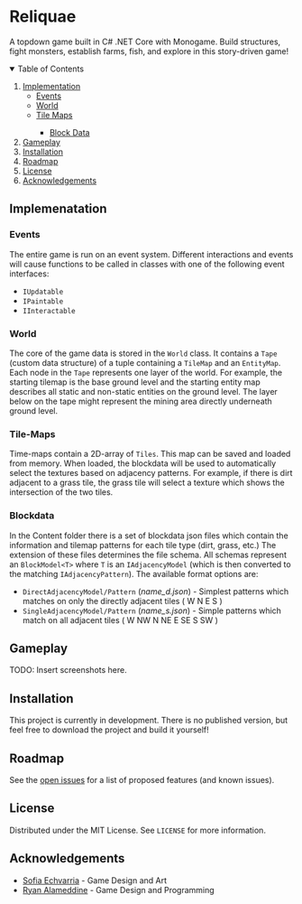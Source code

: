<!--
[![Contributors][contributors-shield]][contributors-url]
[![Forks][forks-shield]][forks-url]
[![Stargazers][stars-shield]][stars-url]
[![Issues][issues-shield]][issues-url]
[![MIT License][license-shield]][license-url]
[![LinkedIn][linkedin-shield]][linkedin-url]
-->


# Reliquae

A topdown game built in C# .NET Core with Monogame. Build structures, fight monsters, establish farms, fish, and explore in this story-driven game!

<!-- TABLE OF CONTENTS -->
<details open="open">
  <summary>Table of Contents</summary>
  <ol>
    <li><a href="#implementation">Implementation</a>
      <ul>
        <li><a href="#events">Events</a></li>
        <li><a href="#world">World</a></li>
        <li><a href="#tilemap">Tile Maps</a></li>
        <ul>
          <li><a href="#blockdata">Block Data</a></li>
        </ul>
      </ul>
    </li>
    <li><a href="#gameplay">Gameplay</a></li>
    <li><a href="#installation">Installation</a></li>
    <li><a href="#roadmap">Roadmap</a></li>
    <li><a href="#license">License</a></li>
    <li><a href="#acknowledgements">Acknowledgements</a></li>
  </ol>
</details>


## Implemenatation

### Events

The entire game is run on an event system. Different interactions and events will cause functions to be called in classes with one of the following event interfaces:
 - `IUpdatable`
 - `IPaintable`
 - `IInteractable`

### World

The core of the game data is stored in the `World` class. It contains a `Tape` (custom data structure) of a tuple containing a `TileMap` and an `EntityMap`.
Each node in the `Tape` represents one layer of the world. For example, the starting tilemap is the base ground level and the starting entity map describes all 
static and non-static entities on the ground level. The layer below on the tape might represent the mining area directly underneath ground level.

### Tile-Maps

Time-maps contain a 2D-array of `Tiles`. This map can be saved and loaded from memory. 
When loaded, the blockdata will be used to automatically select the textures based on adjacency patterns.
For example, if there is dirt adjacent to a grass tile, the grass tile will select a texture which shows the intersection of the two tiles.

### Blockdata

In the Content folder there is a set of blockdata json files which contain the information and tilemap patterns for each tile type (dirt, grass, etc.)
The extension of these files determines the file schema. All schemas represent an `BlockModel<T>` where `T` is an `IAdjacencyModel` (which is then converted to the matching `IAdjacencyPattern`).
The available format options are:

 - `DirectAdjacencyModel/Pattern` (*name_d.json*) - Simplest patterns which matches on only the directly adjacent tiles ( W N E S )
 - `SingleAdjacencyModel/Pattern` (*name_s.json*) - Simple patterns which match on all adjacent tiles ( W NW N NE E SE S SW )

## Gameplay

TODO: Insert screenshots here.

## Installation

This project is currently in development. There is no published version, but feel free to download the project and build it yourself!

## Roadmap

See the [open issues](https://github.com/RyanAlameddine/Reliquae/issues) for a list of proposed features (and known issues).

## License

Distributed under the MIT License. See `LICENSE` for more information.

## Acknowledgements
* [Sofia Echvarria](https://github.com/21EchavarriaS) - Game Design and Art
* [Ryan Alameddine](https://github.com/RyanAlameddine) - Game Design and Programming
